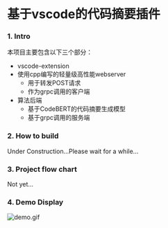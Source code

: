# 基于vscode的代码摘要插件

### 1. Intro

本项目主要包含以下三个部分：

* vscode-extension
* 使用cpp编写的轻量级高性能webserver
  * 用于转发POST请求
  * 作为grpc调用的客户端
* 算法后端
  * 基于CodeBERT的代码摘要生成模型
  * 基于grpc调用的服务端

### 2. How to build

Under Construction...Please  wait for a while...

### 3. Project flow chart

Not yet...

### 4. Demo Display
![demo.gif](./gif/demo.gif)



